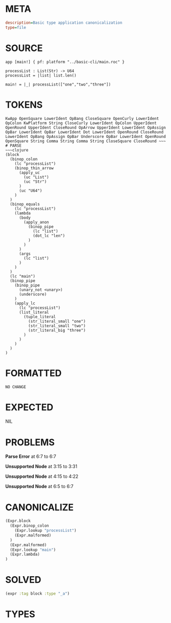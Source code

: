 # META
~~~ini
description=Basic type application canonicalization
type=file
~~~
# SOURCE
~~~roc
app [main!] { pf: platform "../basic-cli/main.roc" }

processList : List(Str) -> U64
processList = |list| list.len()

main! = |_| processList(["one","two","three"])
~~~
# TOKENS
~~~text
KwApp OpenSquare LowerIdent OpBang CloseSquare OpenCurly LowerIdent OpColon KwPlatform String CloseCurly LowerIdent OpColon UpperIdent OpenRound UpperIdent CloseRound OpArrow UpperIdent LowerIdent OpAssign OpBar LowerIdent OpBar LowerIdent Dot LowerIdent OpenRound CloseRound LowerIdent OpBang OpAssign OpBar Underscore OpBar LowerIdent OpenRound OpenSquare String Comma String Comma String CloseSquare CloseRound ~~~
# PARSE
~~~clojure
(block
  (binop_colon
    (lc "processList")
    (binop_thin_arrow
      (apply_uc
        (uc "List")
        (uc "Str")
      )
      (uc "U64")
    )
  )
  (binop_equals
    (lc "processList")
    (lambda
      (body
        (apply_anon
          (binop_pipe
            (lc "list")
            (dot_lc "len")
          )
        )
      )
      (args
        (lc "list")
      )
    )
  )
  (lc "main")
  (binop_pipe
    (binop_pipe
      (unary_not <unary>)
      (underscore)
    )
    (apply_lc
      (lc "processList")
      (list_literal
        (tuple_literal
          (str_literal_small "one")
          (str_literal_small "two")
          (str_literal_big "three")
        )
      )
    )
  )
)
~~~
# FORMATTED
~~~roc
NO CHANGE
~~~
# EXPECTED
NIL
# PROBLEMS
**Parse Error**
at 6:7 to 6:7

**Unsupported Node**
at 3:15 to 3:31

**Unsupported Node**
at 4:15 to 4:22

**Unsupported Node**
at 6:5 to 6:7

# CANONICALIZE
~~~clojure
(Expr.block
  (Expr.binop_colon
    (Expr.lookup "processList")
    (Expr.malformed)
  )
  (Expr.malformed)
  (Expr.lookup "main")
  (Expr.lambda)
)
~~~
# SOLVED
~~~clojure
(expr :tag block :type "_a")
~~~
# TYPES
~~~roc
~~~
